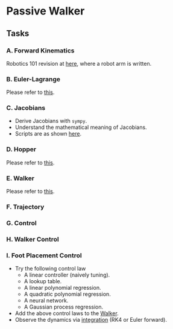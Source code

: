 # Passive Walker
## Tasks
### A. Forward Kinematics
Robotics 101 revision at [here](/bootcamp_scripts/3_passive_walker/a_forward_kinematics/forward_kinematics.py), where a robot arm is written.

### B. Euler-Lagrange
Please refer to [this](/bootcamp_scripts/1_hopper_dynamics/README.md#a-euler-lagrange).

### C. Jacobians
- Derive Jacobians with $\texttt{sympy}$.
- Understand the mathematical meaning of Jacobians.
- Scripts are as shown [here](/bootcamp_scripts/4_walker_control/c_jacobians/).

### D. Hopper
Please refer to [this](/bootcamp_scripts/1_hopper_dynamics/README.md#c-hopper).

### E. Walker
Please refer to [this](/bootcamp_scripts/3_passive_walker/d_walker/passive_walker.py).

### F. Trajectory

### G. Control

### H. Walker Control

### I. Foot Placement Control
- Try the following control law
  - A linear controller (naively tuning).
  - A lookup table.
  - A linear polynomial regression.
  - A quadratic polynomial regression.
  - A neural network.
  - A Gaussian process regression.
- Add the above control laws to the [Walker](/bootcamp_scripts/4_walker_control/i_foot_placement/walker_control.py).
- Observe the dynamics via [integration](/dynamics.py) (RK4 or Euler forward).
